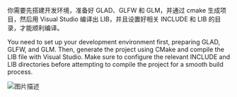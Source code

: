 你需要先搭建开发环境，准备好 GLAD、GLFW 和 GLM，并通过 cmake 生成项目，然后用 Visual Studio 编译出 LIB，并且设置好相关 INCLUDE 和 LIB 的目录，才能顺利编译。

You need to set up your development environment first, preparing GLAD, GLFW, and GLM. Then, generate the project using CMake and compile the LIB file with Visual Studio. Make sure to configure the relevant INCLUDE and LIB directories before attempting to compile the project for a smooth build process.

![图片描述](https://github.com/inulloo/OpenGL-Rotating-Cube-Simple/blob/main/demo.png)

